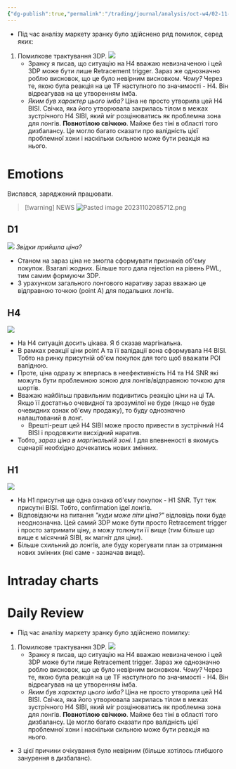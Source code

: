 ```yaml
---
{"dg-publish":true,"permalink":"/trading/journal/analysis/oct-w4/02-11-2023-eurusd/","tags":["trading/analysis"]}
---
```


- Під час аналізу маркету зранку було здійснено ряд помилок, серед яких:
1. Помилкове трактування 3DP.
	![](https://www.tradingview.com/x/VyntsYib/)
	- Зранку я писав, що ситуацію на H4 вважаю невизначеною і цей 3DP може бути лише Retracement trigger. Зараз же однозначно роблю висновок, що це було невірним висновком. *Чому?* Через те, якою була реакція на це TF наступного по значимості - H4. Він відреагував на це утворенням імба.
	- *Яким був характер цього імба?* Ціна не просто утворила цей H4 BISI. Свічка, яка його утворювала закрилась тілом в межах зустрічного H4 SIBI, який міг розцінюватись як проблемна зона для лонгів. **Повнотілою свічкою**. Майже без тіні в області того дизбалансу. Це могло багато сказати про валідність цієї проблемної хони і наскільки сильною може бути реакція на нього. 
# Emotions
Виспався, заряджений працювати.

>[!warning] NEWS
>![Pasted image 20231102085712.png](/img/user/Images/Pasted%20image%2020231102085712.png)
## D1
![](https://www.tradingview.com/x/Nhf6J1Wt/)
*Звідки прийшла ціна?*
- Станом на зараз ціна не змогла сформувати признаків об'єму покупок. Взагалі жодних. Більше того дала rejection на рівень PWL, тим самим формуючи 3DP.
- З урахунком загального лонгового наративу зараз вважаю це відправною точкою (point A) для подальших лонгів.
## H4
![](https://www.tradingview.com/x/dfxRGxON/)
- На H4 ситуація досить цікава. Я б сказав маргінальна.
- В рамках реакції ціни point A та її валідації вона сформувала H4 BISI. Тобто на ринку присутній об'єм покупок для того щоб вважати POI валідною.
- Проте, ціна одразу ж вперлась в неефективність H4 та H4 SNR які можуть бути проблемною зоною для лонгів/відправною точкою для шортів.
- Вважаю найбільш правильним подивитись реакцію ціни на ці TA. Якщо її достатньо очевидної та зрозумілої не буде (якщо не буде очевидних ознак об'єму продажу), то буду однозначно налаштований в лонг.
	- Врешті-решт цей H4 SIBI може просто привести в зустрічний H4 BISI і продовжити висхідний наратив.
- Тобто, *зараз ціна в маргінальній зоні*. І для впевненості в якомусь сценарії необхідно дочекатись нових змінних.

## H1
![](https://www.tradingview.com/x/RxbxKYQ4/)
- На H1 присутня ще одна ознака об'єму покупок - H1 SNR. Тут теж присутні BISI. Тобто, confirmation ідеї лонгів.
- Відповідаючи на питання *"куди може піти ціна?"*  відповідь поки буде неоднозначна. Цей самий 3DP може бути просто Retracement trigger і просто затримати ціну, а можу толкнути її вище (тим більше що вище є місячний SIBI, як магніт для ціни).
- Більше схильний до лонгів, але буду корегувати план за отримання нових змінних (які саме - зазначав вище).

# Intraday charts


# Daily Review
- Під час аналізу маркету зранку було здійснено помилку:
1. Помилкове трактування 3DP.
	![](https://www.tradingview.com/x/VyntsYib/)
	- Зранку я писав, що ситуацію на H4 вважаю невизначеною і цей 3DP може бути лише Retracement trigger. Зараз же однозначно роблю висновок, що це було невірним висновком. *Чому?* Через те, якою була реакція на це TF наступного по значимості - H4. Він відреагував на це утворенням імба.
	- *Яким був характер цього імба?* Ціна не просто утворила цей H4 BISI. Свічка, яка його утворювала закрилась тілом в межах зустрічного H4 SIBI, який міг розцінюватись як проблемна зона для лонгів. **Повнотілою свічкою**. Майже без тіні в області того дизбалансу. Це могло багато сказати про валідність цієї проблемної хони і наскільки сильною може бути реакція на нього.
- З цієї причини очікування було невірним (більше хотілось глибшого занурення в дизбаланс).